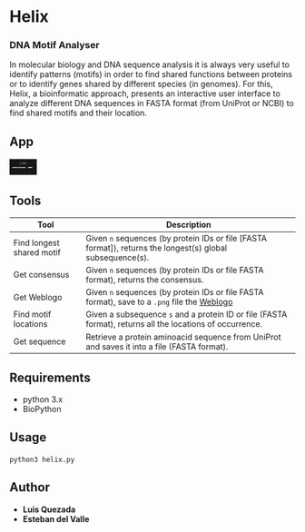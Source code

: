 # Helix
### DNA Motif Analyser

In molecular biology and DNA sequence analysis it is always very useful to identify patterns (motifs) in order to find shared functions between proteins or to identify genes shared by different species (in genomes). For this, Helix, a bioinformatic approach, presents an interactive user interface to analyze different DNA sequences in FASTA format (from UniProt or NCBI) to find shared motifs and their location.

## App
<img src="https://github.com/Lfquezada/Helix/blob/master/assets/helixSS1.png" width="48">

## Tools
Tool | Description
------------ | -------------
Find longest shared motif | Given `n` sequences (by protein IDs or file [FASTA format]), returns the longest(s) global subsequence(s).
Get consensus | Given `n` sequences (by protein IDs or file FASTA format), returns the consensus.
Get Weblogo | Given `n` sequences (by protein IDs or file FASTA format), save to a `.png` file the [Weblogo](https://weblogo.berkeley.edu)
Find motif locations | Given a subsequence `s` and a protein ID or file (FASTA format), returns all the locations of occurrence.
Get sequence | Retrieve a protein aminoacid sequence from UniProt and saves it into a file (FASTA format).

## Requirements
* python 3.x
* BioPython

## Usage
```
python3 helix.py
```

## Author
* **Luis Quezada**
* **Esteban del Valle**
